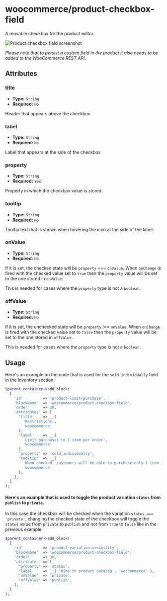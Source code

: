 # woocommerce/product-checkbox-field

A reusable checkbox for the product editor.

![Product checkbox field screenshot](https://woocommerce.files.wordpress.com/2023/09/checkbox.png)

_Please note that to persist a custom field in the product it also needs to be added to the WooCommerce REST API._

## Attributes

### title

-   **Type:** `String`
-   **Required:** `No`

Header that appears above the checkbox.

### label

-   **Type:** `String`
-   **Required:** `No`

Label that appears at the side of the checkbox.

### property

-   **Type:** `String`
-   **Required:** `Yes`

Property in which the checkbox value is stored.

### tooltip

-   **Type:** `String`
-   **Required:** `No`

Tooltip text that is shown when hovering the icon at the side of the label.

### onValue

-   **Type:** `String`
-   **Required:** `No`

If it is set, the checked state will be `property` === `onValue`. When `onChange` is fired with the checked value set to `true` then the `property` value will be set to the one stored in `onValue`.

This is needed for cases where the `property` type is not a `boolean`.

### offValue

-   **Type:** `String`
-   **Required:** `No`

If it is set, the unchecked state will be `property` !== `onValue`. When `onChange` is fired with the checked value set to `false` then the `property` value will be set to the one stored in `offValue`.

This is needed for cases where the `property` type is not a `boolean`.

## Usage

Here's an example on the code that is used for the `sold_individually` field in the Inventory section:

```php
$parent_container->add_block(
  [
    'id'         => 'product-limit-purchase',
    'blockName'  => 'woocommerce/product-checkbox-field',
    'order'      => 20,
    'attributes' => [
      'title'    => __(
        'Restrictions',
        'woocommerce'
      ),
      'label'    => __(
        'Limit purchases to 1 item per order',
        'woocommerce'
      ),
      'property' => 'sold_individually',
      'tooltip'  => __(
        'When checked, customers will be able to purchase only 1 item in a single order. This is particularly useful for items that have limited quantity, like art or handmade goods.',
        'woocommerce'
      ),
    ],
  ]
);
```

#### Here's an example that is used to toggle the product variation `status` from `publish` to `private`.

In this case the checkbox will be checked when the variation `status === 'private'`, changing the checked state of the checkbox will toggle the `status` value from `private` to `publish` and not from `true` to `false` like in the previous example:

```php
$parent_container->add_block(
  [
    'id'         => 'product-variation-visibility',
    'blockName'  => 'woocommerce/product-checkbox-field',
    'order'      => 30,
    'attributes' => [
      'property' => 'status',
      'label'    => __( 'Hide in product catalog', 'woocommerce' ),
      'onValue'  => 'private',
      'offValue' => 'publish',
    ],
  ]
);
```

